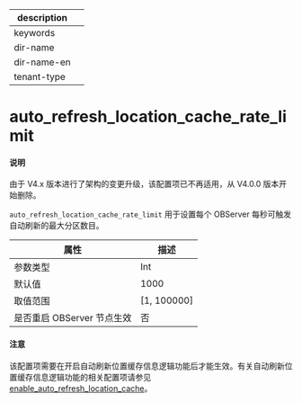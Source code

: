|description||
|---|---|
|keywords||
|dir-name||
|dir-name-en||
|tenant-type||

# auto_refresh_location_cache_rate_limit

<main id="notice" type='explain'>
<h4>说明</h4>
<p>由于 V4.x 版本进行了架构的变更升级，该配置项已不再适用，从 V4.0.0 版本开始删除。</p>
</main>

`auto_refresh_location_cache_rate_limit` 用于设置每个 OBServer 每秒可触发自动刷新的最大分区数目。

|      **属性**      |    **描述**     |
|------------------|---------------|
| 参数类型             | Int            |
| 默认值              | 1000          |
| 取值范围             | \[1, 100000\] |
| 是否重启 OBServer 节点生效 | 否             |

<main id="notice" type='notice'>
  <h4>注意</h4>
  <p>  该配置项需要在开启自动刷新位置缓存信息逻辑功能后才能生效。有关自动刷新位置缓存信息逻辑功能的相关配置项请参见 <a href="../300.cluster-level-configuration-items/6300.enable_auto_refresh_location_cache.md">enable_auto_refresh_location_cache</a>。   </p>
</main>
